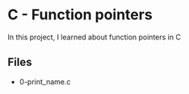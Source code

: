 # C - Function pointers

In this project, I learned about function pointers in C

## Files

* 0-print_name.c